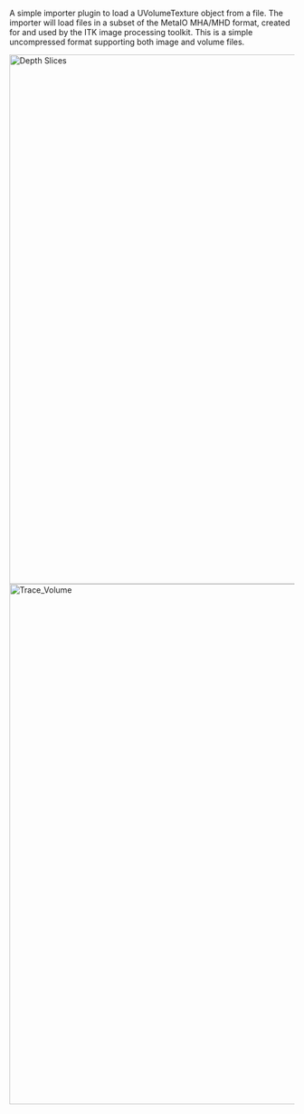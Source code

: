 
A simple importer plugin to load a UVolumeTexture object from a file. The importer will load files in a subset of the MetaIO MHA/MHD format, created for and used by the ITK image processing toolkit. This is a simple uncompressed format supporting both image and volume files.

<img width="936" alt="Depth Slices" src="https://user-images.githubusercontent.com/43818938/218616062-e22fd7ea-88cf-4b5a-8156-b94464856bc1.png">
<img width="920" alt="Trace_Volume" src="https://user-images.githubusercontent.com/43818938/218616076-1a1c809a-e2ae-42e1-8bf8-5f28fb040eff.png">
